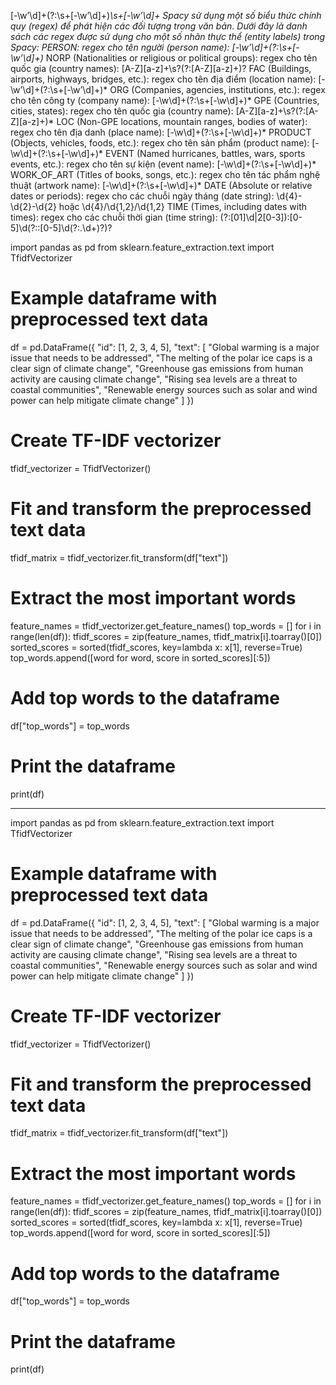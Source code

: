 [-\w’\d]+(?:\s+[-\w’\d]+)*\s+[-\w’\d]+
Spacy sử dụng một số biểu thức chính quy (regex) để phát hiện các đối tượng trong văn bản. Dưới đây là danh sách các regex được sử dụng cho một số nhãn thực thể (entity labels) trong Spacy:
PERSON: regex cho tên người (person name):
[-\w’\d]+(?:\s+[-\w’\d]+)*
NORP (Nationalities or religious or political groups): regex cho tên quốc gia (country names):
[A-Z][a-z]+\s?(?:[A-Z][a-z]+)?
FAC (Buildings, airports, highways, bridges, etc.): regex cho tên địa điểm (location name):
[-\w’\d]+(?:\s+[-\w’\d]+)*
ORG (Companies, agencies, institutions, etc.): regex cho tên công ty (company name):
[-\w\d]+(?:\s+[-\w\d]+)*
GPE (Countries, cities, states): regex cho tên quốc gia (country name):
[A-Z][a-z]+\s?(?:[A-Z][a-z]+)*
LOC (Non-GPE locations, mountain ranges, bodies of water): regex cho tên địa danh (place name):
[-\w\d]+(?:\s+[-\w\d]+)*
PRODUCT (Objects, vehicles, foods, etc.): regex cho tên sản phẩm (product name):
[-\w\d]+(?:\s+[-\w\d]+)*
EVENT (Named hurricanes, battles, wars, sports events, etc.): regex cho tên sự kiện (event name):
[-\w\d]+(?:\s+[-\w\d]+)*
WORK_OF_ART (Titles of books, songs, etc.): regex cho tên tác phẩm nghệ thuật (artwork name):
[-\w\d]+(?:\s+[-\w\d]+)*
DATE (Absolute or relative dates or periods): regex cho các chuỗi ngày tháng (date string):
\d{4}-\d{2}-\d{2} hoặc \d{4}/\d{1,2}/\d{1,2}
TIME (Times, including dates with times): regex cho các chuỗi thời gian (time string):
(?:[01]\d|2[0-3]):[0-5]\d(?::[0-5]\d(?:\.\d+)?)?



import pandas as pd
from sklearn.feature_extraction.text import TfidfVectorizer

# Example dataframe with preprocessed text data
df = pd.DataFrame({
    "id": [1, 2, 3, 4, 5],
    "text": [
        "Global warming is a major issue that needs to be addressed",
        "The melting of the polar ice caps is a clear sign of climate change",
        "Greenhouse gas emissions from human activity are causing climate change",
        "Rising sea levels are a threat to coastal communities",
        "Renewable energy sources such as solar and wind power can help mitigate climate change"
    ]
})

# Create TF-IDF vectorizer
tfidf_vectorizer = TfidfVectorizer()

# Fit and transform the preprocessed text data
tfidf_matrix = tfidf_vectorizer.fit_transform(df["text"])

# Extract the most important words
feature_names = tfidf_vectorizer.get_feature_names()
top_words = []
for i in range(len(df)):
    tfidf_scores = zip(feature_names, tfidf_matrix[i].toarray()[0])
    sorted_scores = sorted(tfidf_scores, key=lambda x: x[1], reverse=True)
    top_words.append([word for word, score in sorted_scores][:5])

# Add top words to the dataframe
df["top_words"] = top_words

# Print the dataframe
print(df)


---------------------------------------------------------------------------

import pandas as pd
from sklearn.feature_extraction.text import TfidfVectorizer

# Example dataframe with preprocessed text data
df = pd.DataFrame({
    "id": [1, 2, 3, 4, 5],
    "text": [
        "Global warming is a major issue that needs to be addressed",
        "The melting of the polar ice caps is a clear sign of climate change",
        "Greenhouse gas emissions from human activity are causing climate change",
        "Rising sea levels are a threat to coastal communities",
        "Renewable energy sources such as solar and wind power can help mitigate climate change"
    ]
})

# Create TF-IDF vectorizer
tfidf_vectorizer = TfidfVectorizer()

# Fit and transform the preprocessed text data
tfidf_matrix = tfidf_vectorizer.fit_transform(df["text"])

# Extract the most important words
feature_names = tfidf_vectorizer.get_feature_names()
top_words = []
for i in range(len(df)):
    tfidf_scores = zip(feature_names, tfidf_matrix[i].toarray()[0])
    sorted_scores = sorted(tfidf_scores, key=lambda x: x[1], reverse=True)
    top_words.append([word for word, score in sorted_scores][:5])

# Add top words to the dataframe
df["top_words"] = top_words

# Print the dataframe
print(df)

